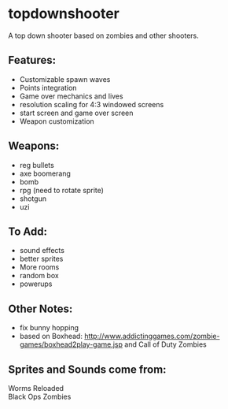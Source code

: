 # topdownshooter

A top down shooter based on zombies and other shooters.

## Features:

- Customizable spawn waves
- Points integration
- Game over mechanics and lives
- resolution scaling for 4:3 windowed screens
- start screen and game over screen
- Weapon customization

## Weapons:
- reg bullets
- axe boomerang
- bomb
- rpg (need to rotate sprite)
- shotgun
- uzi

## To Add:

- sound effects
- better sprites
- More rooms
- random box
- powerups

## Other Notes:
- fix bunny hopping
- based on Boxhead: http://www.addictinggames.com/zombie-games/boxhead2play-game.jsp and Call of Duty Zombies

## Sprites and Sounds come from:

Worms Reloaded  
Black Ops Zombies